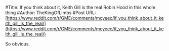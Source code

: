 #Title: If you think about it, Keith Gill is the real Robin Hood in this whole thing
#Author: TheKingOfLimbs
#Post URL: [https://www.reddit.com/r/GME/comments/mcyeec/if_you_think_about_it_keith_gill_is_the_real/](https://www.reddit.com/r/GME/comments/mcyeec/if_you_think_about_it_keith_gill_is_the_real/)


So obvious.